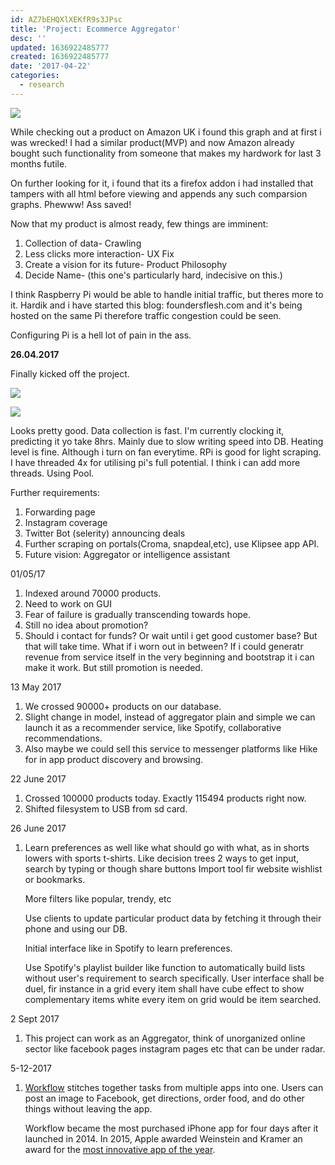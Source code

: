 ```yaml
---
id: AZ7bEHQXlXEKfR9s3JPsc
title: 'Project: Ecommerce Aggregator'
desc: ''
updated: 1636922485777
created: 1636922485777
date: '2017-04-22'
categories:
  - research
---
```


![](https://aakashkathuria.files.wordpress.com/2017/04/nk.png?w=300)

While checking out a product on Amazon UK i found this graph and at first i was wrecked! I had a similar product(MVP) and now Amazon already bought such functionality from someone that makes my hardwork for last 3 months futile.

On further looking for it, i found that its a firefox addon i had installed that tampers with all html before viewing and appends any such comparsion graphs. Phewww! Ass saved!

Now that my product is almost ready, few things are imminent:

1. Collection of data- Crawling
2. Less clicks more interaction- UX Fix
3. Create a vision for its future- Product Philosophy
4. Decide Name- (this one's particularly hard, indecisive on this.)

I think Raspberry Pi would be able to handle initial traffic, but theres more to it. Hardik and i have started this blog: foundersflesh.com and it's being hosted on the same Pi therefore traffic congestion could be seen.

Configuring Pi is a hell lot of pain in the ass.

**26.04.2017**

Finally kicked off the project.

![](images/screenshot_2017-04-26-00-56-311.png)

![](images/wp-1493148311100.jpg)

Looks pretty good. Data collection is fast. I'm currently clocking it, predicting it yo take 8hrs. Mainly due to slow writing speed into DB. Heating level is fine. Although i turn on fan everytime. RPi is good for light scraping. I have threaded 4x for utilising pi's full potential. I think i can add more threads. Using Pool.

Further requirements:

1. Forwarding page
2. Instagram coverage
3. Twitter Bot (selerity) announcing deals
4. Further scraping on portals(Croma, snapdeal,etc), use Klipsee app API.
5. Future vision: Aggregator or intelligence assistant

01/05/17

1. Indexed around 70000 products.
2. Need to work on GUI
3. Fear of failure is gradually transcending towards hope.
4. Still no idea about promotion?
5. Should i contact for funds? Or wait until i get good customer base? But that will take time. What if i worn out in between? If i could generatr revenue from service itself in the very beginning and bootstrap it i can make it work. But still promotion is needed.

13 May 2017

1. We crossed 90000+ products on our database.
2. Slight change in model, instead of aggregator plain and simple we can launch it as a recommender service, like Spotify, collaborative recommendations.
3. Also maybe we could sell this service to messenger platforms like Hike for in app product discovery and browsing.

22 June 2017

1. Crossed 100000 products today. Exactly 115494 products right now.
2. Shifted filesystem to USB from sd card.

26 June 2017

1. Learn preferences as well like what should go with what, as in shorts lowers with sports t-shirts. Like decision trees 2 ways to get input, search by typing or though share buttons Import tool fir website wishlist or bookmarks.
    
    More filters like popular, trendy, etc
    
    Use clients to update particular product data by fetching it through their phone and using our DB.
    
    Initial interface like in Spotify to learn preferences.
    
    Use Spotify's playlist builder like function to automatically build lists without user's requirement to search specifically. User interface shall be duel, fir instance in a grid every item shall have cube effect to show complementary items white every item on grid would be item searched.

2 Sept 2017

1. This project can work as an Aggregator, think of unorganized online sector like facebook pages instagram pages etc that can be under radar.

5-12-2017

1. [Workflow](https://workflow.is/) stitches together tasks from multiple apps into one. Users can post an image to Facebook, get directions, order food, and do other things without leaving the app.
    
    Workflow became the most purchased iPhone app for four days after it launched in 2014. In 2015, Apple awarded Weinstein and Kramer an award for the [most innovative app of the year](http://www.usatoday.com/story/tech/2015/12/09/most-innovative-app-year---workflow/77021308/).
